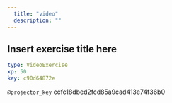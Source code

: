 ```yaml
---
  title: "video"
  description: ""
---
```


## Insert exercise title here

```yaml
type: VideoExercise 
xp: 50 
key: c90d64872e   
```

`@projector_key`
ccfc18dbed2fcd85a9cad413e74f36b0